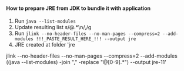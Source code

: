 #### How to prepare JRE from JDK to bundle it with application

1. Run `java --list-modules`
2. Update resulting list s/@.*\n/\,/g
3. Run `jlink --no-header-files --no-man-pages --compress=2 --add-modules !!!_PASTE_RESULT_HERE_!!! --output jre`
4. JRE created at folder 'jre 

jlink --no-header-files --no-man-pages --compress=2 --add-modules $($(java --list-modules) -join "," -replace "@[0-9].*") --output jre-11'